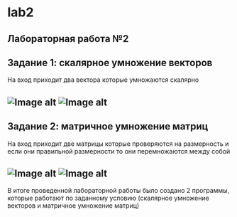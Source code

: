 # lab2
Лабораторная работа №2
---------
Задание 1: скалярное умножение векторов
---------
На вход приходит два вектора которые умножаются скалярно

![Image alt]()
![Image alt]()
---------
Задание 2: матричное умножение матриц
---------
На вход приходит две матрицы которые проверяются на размерность и если они правильной размерности то они перемножаются между собой

![Image alt]()
![Image alt]()
---------
В итоге проведенной лабораторной работы было создано 2 программы, которые работают по заданному условию (скалярное умножение векторов и матричное умножение матриц)
